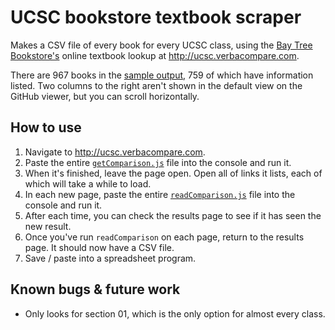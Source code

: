 # UCSC bookstore textbook scraper

Makes a CSV file of every book for every UCSC class, using the [Bay Tree Bookstore's](http://slugstore.ucsc.edu) online
textbook lookup at http://ucsc.verbacompare.com.

There are 967 books in the [sample output](sample-output.csv), 759 of which have information listed. Two columns to
the right aren't shown in the default view on the GitHub viewer, but you can scroll horizontally.

## How to use

1. Navigate to http://ucsc.verbacompare.com.
1. Paste the entire [`getComparison.js`](https://raw.githubusercontent.com/pfroud/textbook-scraper/master/getComparison.js) file into the console and run it.
1. When it's finished, leave the page open. Open all of links it lists, each of which will take a while to load.
1. In each new page, paste the entire [`readComparison.js`](https://raw.githubusercontent.com/pfroud/textbook-scraper/master/readComparison.js) file into the console and run it.
1. After each time, you can check the results page to see if it has seen the new result.
1. Once you've run `readComparison` on each page, return to the results page. It should now have a CSV file.
1. Save / paste into a spreadsheet program.

## Known bugs & future work
* Only looks for section 01, which is the only option for almost every class.
